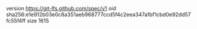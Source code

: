 version https://git-lfs.github.com/spec/v1
oid sha256:e1e912b03e0c8a351aeb968777ccd5f4c2eea347a1bf1cbd0e92dd57fc55f4ff
size 1615
